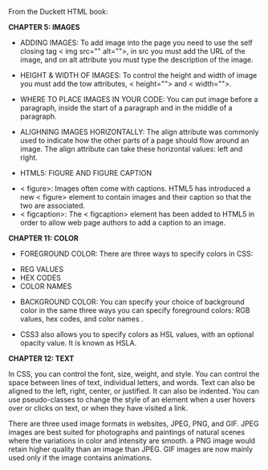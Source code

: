 From the Duckett HTML book:

**CHAPTER 5: IMAGES**
 
* ADDING IMAGES:
To add image into the page you need to use the self closing tag < img src="" alt="">, in src you must add the URL of the image, and on alt attribute you must type the description of the image.
 
* HEIGHT & WIDTH OF IMAGES:
To control the height and width of image you must add the tow attributes, < height=""> and < width="">.
 
* WHERE TO PLACE IMAGES IN YOUR CODE:
You can put image before a paragraph, inside the start of a paragraph and in the middle of a paragraph.

* ALIGHNING IMAGES HORIZONTALLY:
The align attribute was commonly used to indicate how the other parts of a page should flow around an image. The align attribute can take these horizontal values: left and right.

* HTML5: FIGURE AND FIGURE CAPTION
- < figure>: Images often come with captions. HTML5 has introduced a new < figure> element to contain images and their caption so that the two are associated. 
- < figcaption>: The < figcaption> element has been added to HTML5 in order to allow web page authors to add a caption to an image.


**CHAPTER 11: COLOR**

* FOREGROUND COLOR:
There are three ways to specify colors in CSS:
- REG VALUES
- HEX CODES
- COLOR NAMES

* BACKGROUND COLOR:
You can specify your choice of background color in the same three ways you can specify foreground colors: RGB values, hex codes, and color names . 


* CSS3 also allows you to specify colors as HSL values, with an optional opacity value. It is known as HSLA.


**CHAPTER 12: TEXT**

In CSS, you can control the font, size, weight, and style. You can control the space between lines of text, individual letters, and words. Text can also be aligned to the left, right, center, or justified. It can also be indented. You can use pseudo-classes to change the style of an element when a user hovers over or clicks on text, or when they have visited a link.




There are three used image formats in websites, JPEG, PNG, and GIF. JPEG images are best suited for photographs and paintings of natural scenes where the variations in color and intensity are smooth. a PNG image would retain higher quality than an image than JPEG. GIF images are now mainly used only if the image contains animations.


